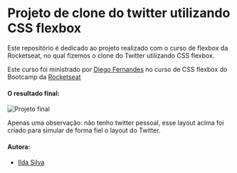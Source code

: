 # Projeto de clone do twitter utilizando CSS flexbox

Este repositório é dedicado ao projeto realizado com o curso de flexbox da Rocketseat, no qual fizemos o clone do Twitter utilizando CSS flexbox.

Este curso foi ministrado por [Diego Fernandes](https://github.com/diego3g) no curso de CSS flexbox do Bootcamp da [Rocketseat](https://github.com/Rocketseat)

#### O resultado final:

![Projeto final](https://raw.githubusercontent.com/ildasilva/flexbox-rocketseat/master/images/imagem-final-projeto.png)

Apenas uma observação: não tenho twitter pessoal, esse layout acima foi criado para simular de forma fiel o layout do Twitter.

#### Autora:

+ [Ilda Silva](https://linkedin.com/in/ilda-silva-neta/)

